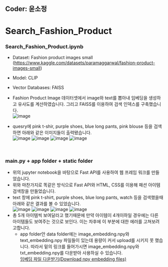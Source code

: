 ## Coder: 윤소정
# Search_Fashion_Product
### Search_Fashion_Product.ipynb
* Dataset: Fashion product images small (https://www.kaggle.com/datasets/paramaggarwal/fashion-product-images-small)
* Model: CLIP
* Vector Databases: FAISS
* Fashion Product Image 데이터셋에서 image와 text를 뽑아내 임베딩을 생성하고 유사도를 계산하였습니다. 그리고 FAISS를 이용하여 검색 인덱스를 구축했습니다. <br>
![image](https://github.com/user-attachments/assets/f34bbbbc-0dcf-4c59-8645-854e5ffa0168)<br>

* quesry에 pink t-shir, purple shoes, blue long pants, pink blouse 등을 검색하면 아래와 같은 이미지들이 출력됐습니다.<br>
![image](https://github.com/user-attachments/assets/134e4a56-7735-4323-adba-1a4d8a19b7bf)
![image](https://github.com/user-attachments/assets/6a5db158-26ec-4684-a2c7-1d1ecae308eb)
![image](https://github.com/user-attachments/assets/fe73dff3-c153-4ada-9364-faaff60d6087)
![image](https://github.com/user-attachments/assets/1bde3446-442e-4785-b619-fdb5ec0e0e7f)
<br>

### main.py + app folder + static folder
* 위의 jupyter notebook을 바탕으로 Fast API를 사용하여 웹 프레임 워크를 만들었습니다.
* 위와 마찬가지로 똑같은 방식으로 Fast API와 HTML, CSS를 이용해 패션 아이템 검색창을 만들었습니다.
*  text 창에 pink t-shirt, purple shoes, blue long pants, watch 등을 검색했을때 아래와 같은 결과를 볼 수 있었습니다.<br>
![image](https://github.com/user-attachments/assets/a7674704-f102-4c29-8375-fce974d5ad16)
![image](https://github.com/user-attachments/assets/0eee0f30-a0f7-440b-9b80-2ebd25ebd012)
![image](https://github.com/user-attachments/assets/d9e5e747-5876-4924-9ca9-3abc03295f64)
![image](https://github.com/user-attachments/assets/eca2c1b1-69bb-48e7-b677-91a5212dc0f2)<br>
* 총 5개 아이템씩 보여달라고 했기때문에 만약 아이템이 4개이하일 경우에는 다른 아이템들도 보여주는 것으로 보인다. 이는 차후에 이 부분에 대한 에러를 고쳐보려고합니다.
  * app folder안 data folder에는 image_embedding.npy와 text_embedding.npy 파일들이 있는데 용량이 커서 upload를 시키지 못 했습니다. 따라서 밑의 링크를 들어가시면 image_embedding.npy와 txt_embedding.npy를 다운받아 사용하실 수 있습니다.<br>
    [임베딩 파일 다운받기(Download npy embedding files)](https://drive.google.com/drive/folders/1ouMI7tMUchOapLHx-O_YYgoaTZaeZATd?usp=drive_link)


